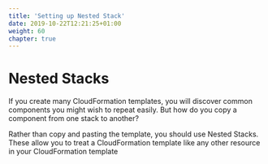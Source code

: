 ```yaml
---
title: 'Setting up Nested Stack'
date: 2019-10-22T12:21:25+01:00
weight: 60
chapter: true
---
```


# Nested Stacks

If you create many CloudFormation templates, you will discover common components you might wish to repeat easily. But how do you copy a component from one stack to another? 

Rather than copy and pasting the template, you should use Nested Stacks. These allow you to treat a CloudFormation template like any other resource in your CloudFormation template